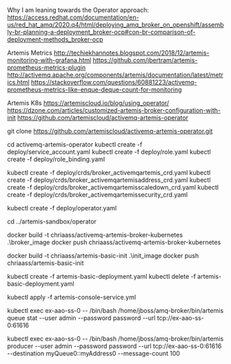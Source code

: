 Why I am leaning towards the Operator approach: https://access.redhat.com/documentation/en-us/red_hat_amq/2020.q4/html/deploying_amq_broker_on_openshift/assembly-br-planning-a-deployment_broker-ocp#con-br-comparison-of-deployment-methods_broker-ocp

Artemis Metrics
http://techiekhannotes.blogspot.com/2018/12/artemis-monitoring-with-grafana.html
https://github.com/jbertram/artemis-prometheus-metrics-plugin
http://activemq.apache.org/components/artemis/documentation/latest/metrics.html
https://stackoverflow.com/questions/60881223/activemq-prometheus-metrics-like-enque-deque-count-for-monitoring

Artemis K8s
https://artemiscloud.io/blog/using_operator/
https://dzone.com/articles/customized-artemis-broker-configuration-with-init
https://github.com/artemiscloud/activemq-artemis-operator


<!-------------------------------------------------------------->
<!----------------- INSTALL ARTEMIS COMPONENTS ----------------->
<!-------------------------------------------------------------->
<!-- Clone the operator repo -->
git clone https://github.com/artemiscloud/activemq-artemis-operator.git

<!-- Install the service account and role -->
cd activemq-artemis-operator
kubectl create -f deploy/service_account.yaml
kubectl create -f deploy/role.yaml
kubectl create -f deploy/role_binding.yaml

<!-- Install the CRDs -->
kubectl create -f deploy/crds/broker_activemqartemis_crd.yaml
kubectl create -f deploy/crds/broker_activemqartemisaddress_crd.yaml
kubectl create -f deploy/crds/broker_activemqartemisscaledown_crd.yaml
kubectl create -f deploy/crds/broker_activemqartemissecurity_crd.yaml

<!-- Install the Operator -->
kubectl create -f deploy/operator.yaml

<!-- Switch to the operator project with our custom code -->
cd ../artemis-sandbox/operator

<!--
Build and push the custom broker image

########
# NOTE #
########
I'm not sure why I need to do this. When I use enableMetricsPlugin in the CRD and a custom init image I am able to configure everything except the prometheus metrics WAR file. It is not present in the default broker image. The only way I could get it to work is by extending the image to include the WAR file. The init image doesn't seem to allow us to copy WAR files. Also, I'm not sure how to add the Prometheus pod annoations with the CRD. I ended up doing this with kubectl in the init image in my local for now.
-->
docker build -t chriaass/activemq-artemis-broker-kubernetes .\broker_image
docker push chriaass/activemq-artemis-broker-kubernetes

<!-- Build and push the init image -->
docker build -t chriaass/artemis-basic-init .\init_image
docker push chriaass/artemis-basic-init

<!--
Install/Delete basic Artemis broker (wait for Operator pod to be in Running status)
Using custom config: https://artemiscloud.io/blog/initcontainer/
-->
<!--
Get pod shell: kubectl exec --stdin --tty ex-aao-ss-0 -- /bin/bash
Config files: /amq/init/config/amq-broker/etc/

This was ran from the artemis 
-->
kubectl create -f artemis-basic-deployment.yaml
kubectl delete -f artemis-basic-deployment.yaml

<!--
Create a service to expose the console in one of the nodes in the cluster.
This service is designed to expose the broker pod with the 0 index. The operator
increments the number on the pod as brokers are added to the cluster. So, using
the 0 index will work with a single broker or a cluster. If we spray traffic to all
broker nodes we will get kicked out of the console as we bounce between pods and lose
our session. I did test what happens if the 0 index pod goes down (I deleted it). The
operator recreates the 0 index pod and you can login again once the pod is restored.

TODO we may be able to get this working with all nodes with an Ingress. Couldn't get an Ingress working locally.
TODO could also try configuring the service to use use SessionAffinity so we stick to the pod.
-->
kubectl apply -f artemis-console-service.yml

<!-- Verify empty queue stats -->
kubectl exec ex-aao-ss-0 -- /bin/bash /home/jboss/amq-broker/bin/artemis queue stat --user admin --password password --url tcp://ex-aao-ss-0:61616

<!-- Add some messages, then verify queue stats again with command above. -->
kubectl exec ex-aao-ss-0 -- /bin/bash /home/jboss/amq-broker/bin/artemis producer --user admin --password password --url tcp://ex-aao-ss-0:61616 --destination myQueue0::myAddress0 --message-count 100

<!-- If you import the sample Prometheus dashboard in this project you should see the broker metrics -->
